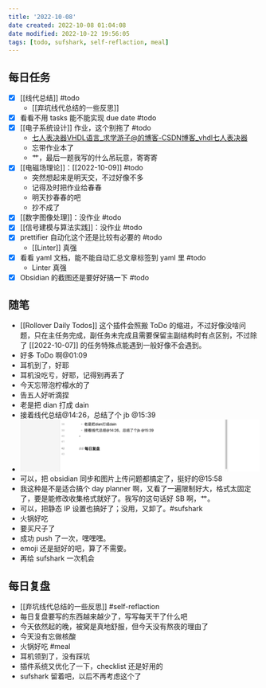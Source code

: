 ```yaml
---
title: '2022-10-08'
date created: 2022-10-08 01:04:08
date modified: 2022-10-22 19:56:05
tags: [todo, sufshark, self-reflaction, meal]
---
```


## 每日任务

- [x] [[线代总结]] #todo
	- [[弃坑线代总结的一些反思]]
- [x] 看看不用 tasks 能不能实现 due date #todo
- [x] [[电子系统设计]] 作业，这个别拖了 #todo
	- [七人表决器VHDL语言_求学游子@的博客-CSDN博客_vhdl七人表决器](https://blog.csdn.net/qq_45229168/article/details/109363111)
	- 忘带作业本了
	- 艹，最后一题我写的什么吊玩意，寄寄寄
- [x] [[电磁场理论]]：[[2022-10-09]] #todo
	- 突然想起来是明天交，不过好像不多
	- 记得及时把作业给春春
	- 明天抄春春的吧
	- 抄不成了
- [x] [[数字图像处理]]：没作业 #todo
- [x] [[信号建模与算法实践]]：没作业 #todo
- [x] prettifier 自动化这个还是比较有必要的 #todo
	- [[Linter]] 真强
- [x] 看看 yaml 文档，能不能自动汇总文章标签到 yaml 里 #todo
	- Linter 真强
- [x] Obsidian 的截图还是要好好搞一下 #todo

## 随笔

- [[Rollover Daily Todos]] 这个插件会照搬 ToDo 的缩进，不过好像没啥问题，只在主任务完成，副任务未完成且需要保留主副结构时有点区别，不过除了 [[2022-10-07]] 的任务特殊点能遇到一般好像不会遇到。
- 好多 ToDo 啊@01:09
- 耳机到了，好耶
- 耳机没吃亏，好耶，记得别再丢了
- 今天忘带泡柠檬水的了
- 告五人好听滴捏
- 老是把 dian 打成 dain
- 接着线代总结@14:26，总结了个 jb @15:39
- ![](https://raw.githubusercontent.com/jinqiao-ustc/PicGo/main/img/20221008155705.png)
- 可以，把 obsidian 同步和图片上传问题都搞定了，挺好的@15:58
- 我这种是不是适合搞个 day planner 啊，又看了一遍限制好大，格式太固定了，要是能修改收集格式就好了。我写的这句话好 SB 啊，艹。
- 可以，把静态 IP 设置也搞好了；没用，又卸了。#sufshark
- 火锅好吃
- 要买尺子了
- 成功 push 了一次，嘿嘿嘿。
- emoji 还是挺好的吧，算了不需要。
- 再给 sufshark 一次机会

## 每日复盘

- [[弃坑线代总结的一些反思]] #self-reflaction
- 每日复盘要写的东西越来越少了，写写每天干了什么吧
- 今天依然起的晚，被窝是真地舒服，但今天没有熬夜的理由了
- 今天没有忘做核酸
- 火锅好吃 #meal
- 耳机领到了，没有踩坑
- 插件系统又优化了一下，checklist 还是好用的
- sufshark 留着吧，以后不再考虑这个了
